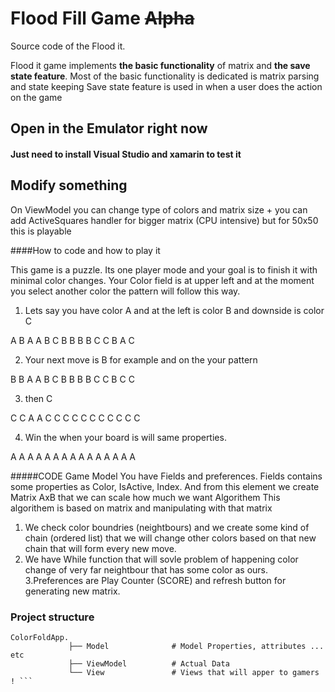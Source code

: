 # Flood Fill Game ~~Alpha~~
 
Source code of the Flood it. 

Flood it game implements **the basic functionality** of matrix and **the save state feature**. 
Most of the basic functionality is dedicated is matrix parsing and state keeping
Save state feature is used in when a user does the action on the game

## Open in the Emulator right now

#### Just need to install Visual Studio and xamarin to test it

## Modify something

On ViewModel you can change type of colors and matrix size + you can add ActiveSquares handler for bigger matrix (CPU intensive) but for 50x50 this is playable


####How to code and how to play it

This game is a puzzle. Its one player mode and your goal is to finish it with minimal color changes.
 Your Color field is at upper left and at the moment you select another color the pattern will follow this way.
 1. Lets say you have color A and at the left is color B and downside is color C
 
 A B A A B
 C B B B B
 C C B A C
 
 2. Your next move is B for example and on the your pattern 
 
 B B A A B
 C B B B B
 C C B C C
 
 3. then C
 
 C C A A C
 C C C C C
 C C C C C
 
 4. Win the when your board is will same properties.

 A A A A A
 A A A A A
 A A A A A

#####CODE
Game Model
 You have Fields and preferences.
 Fields contains some properties as Color, IsActive, Index.
 And from this element we create Matrix AxB that we can scale how much we want
Algorithem
 This algorithem is based on matrix and manipulating with that matrix 
 1. We check color boundries (neightbours) and we create some kind of chain (ordered list) that we will change other colors based on that new chain that will form every new move.
 2. We have While function that will sovle problem of happening color change of very far neightbour that has some color as ours.
 3.Preferences are Play Counter (SCORE) and refresh button for generating new matrix.
 
 

### Project structure

```
ColorFoldApp.
             ├── Model              # Model Properties, attributes ... etc
             ├── ViewModel          # Actual Data
             └── View               # Views that will apper to gamers ! ```
   
